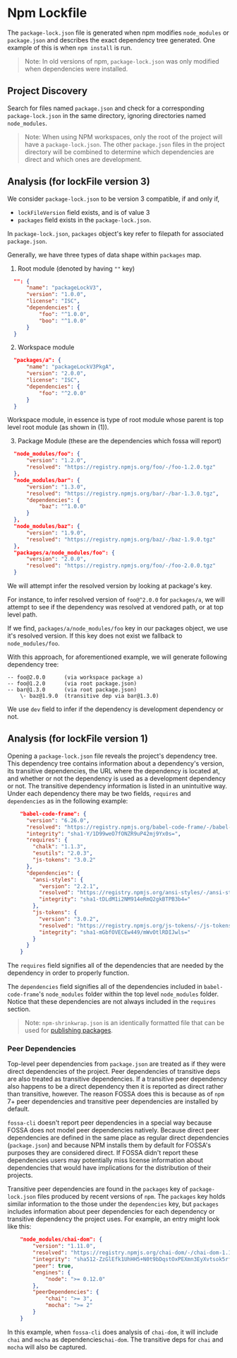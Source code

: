 # Npm Lockfile

The `package-lock.json` file is generated when npm modifies `node_modules` or
`package.json` and describes the exact dependency tree generated. One example of
this is when `npm install` is run.

> Note: In old versions of npm, `package-lock.json` was only modified when
> dependencies were installed.

## Project Discovery

Search for files named `package.json` and check for a corresponding
`package-lock.json` in the same directory, ignoring directories named
`node_modules`.

> Note: When using NPM workspaces, only the root of the project will have a
> `package-lock.json`. The other `package.json` files in the project directory
> will be combined to determine which dependencies are direct and which ones are
> development.

## Analysis (for lockFile version 3)

We consider `package-lock.json` to be version 3 compatible, if and only if, 

- `lockFileVersion` field exists, and is of value 3
- `packages` field exists in the `package-lock.json`.

In `package-lock.json`, `packages` object's key refer to filepath for associated `package.json`.

Generally, we have three types of data shape within `packages` map.

1) Root module (denoted by having `""` key)

```json
  "": {
      "name": "packageLockV3",
      "version": "1.0.0",
      "license": "ISC",
      "dependencies": {
          "foo": "^1.0.0",
          "boo": "^1.0.0"
      }
  }
```

2) Workspace module

```json
  "packages/a": {
      "name": "packageLockV3PkgA",
      "version": "2.0.0",
      "license": "ISC",
      "dependencies": {
          "foo": "^2.0.0"
      }
  }
```

Workspace module, in essence is type of root module whose parent is top level root module (as shown in (1)).

3) Package Module (these are the dependencies which fossa will report)

```json
  "node_modules/foo": {
      "version": "1.2.0",
      "resolved": "https://registry.npmjs.org/foo/-/foo-1.2.0.tgz"
  },
  "node_modules/bar": {
      "version": "1.3.0",
      "resolved": "https://registry.npmjs.org/bar/-/bar-1.3.0.tgz",
      "dependencies": {
          "baz": "^1.0.0"
      }
  },
  "node_modules/baz": {
      "version": "1.9.0",
      "resolved": "https://registry.npmjs.org/baz/-/baz-1.9.0.tgz"
  },
  "packages/a/node_modules/foo": {
      "version": "2.0.0",
      "resolved": "https://registry.npmjs.org/foo/-/foo-2.0.0.tgz"
  }
```

We will attempt infer the resolved version by looking at package's key. 

For instance, to infer resolved version of `foo@^2.0.0` for `packages/a`,
we will attempt to see if the dependency was resolved at vendored path, 
or at top level path. 

If we find, `packages/a/node_modules/foo` key in our packages object, we use it's
resolved version. If this key does not exist we fallback to `node_modules/foo`.

With this approach, for aforementioned example, we will generate following dependency tree:

```text
-- foo@2.0.0      (via workspace package a)
-- foo@1.2.0      (via root package.json)
-- bar@1.3.0      (via root package.json)
    \- baz@1.9.0  (transitive dep via bar@1.3.0)
```

We use `dev` field to infer if the dependency is development dependency or not.

## Analysis (for lockFile version 1)

Opening a `package-lock.json` file reveals the project's dependency tree. This
dependency tree contains information about a dependency's version, its
transitive dependencies, the URL where the dependency is located at, and whether
or not the dependency is used as a development dependency or not. The transitive
dependency information is listed in an unintuitive way. Under each dependency
there may be two fields, `requires` and `dependencies` as in the following
example:

```json
    "babel-code-frame": {
      "version": "6.26.0",
      "resolved": "https://registry.npmjs.org/babel-code-frame/-/babel-code-frame-6.26.0.tgz",
      "integrity": "sha1-Y/1D99weO7fONZR9uP42mj9Yx0s=",
      "requires": {
        "chalk": "1.1.3",
        "esutils": "2.0.3",
        "js-tokens": "3.0.2"
      },
      "dependencies": {
        "ansi-styles": {
          "version": "2.2.1",
          "resolved": "https://registry.npmjs.org/ansi-styles/-/ansi-styles-2.2.1.tgz",
          "integrity": "sha1-tDLdM1i2NM914eRmQ2gkBTPB3b4="
        },
        "js-tokens": {
          "version": "3.0.2",
          "resolved": "https://registry.npmjs.org/js-tokens/-/js-tokens-3.0.2.tgz",
          "integrity": "sha1-mGbfOVECEw449/mWvOtlRDIJwls="
        }
      }
    }
```

The `requires` field signifies all of the dependencies that are needed by the
dependency in order to properly function.

The `dependencies` field signifies all of the dependencies included in
`babel-code-frame`'s `node_modules` folder within the top level `node_modules`
folder. Notice that these dependencies are not always included in the `requires`
section.

> Note: `npm-shrinkwrap.json` is an identically formatted file that can be used
> for [publishing packages](https://docs.npmjs.com/cli/shrinkwrap).

### Peer Dependencies

Top-level peer dependencies from `package.json` are treated as if they were
direct dependencies of the project. Peer dependencies of transitive deps are
also treated as transitive dependencies. If a transitive peer dependency also
happens to be a direct dependency then it is reported as direct rather than
transitive, however. The reason FOSSA does this is because as of `npm` 7+ peer
dependencies and transitive peer dependencies are installed by default.

`fossa-cli` doesn't report peer dependencies in a special way because FOSSA does
not model peer dependencies natively. Because direct peer dependencies are
defined in the same place as regular direct dependencies (`package.json`) and
because NPM installs them by default for FOSSA's purposes they are considered
direct. If FOSSA didn't report these dependencies users may potentially miss
license information about dependencies that would have implications for the
distribution of their projects.

Transitive peer dependencies are found in the `packages` key of
`package-lock.json` files produced by recent versions of `npm`.  The `packages`
key holds similar information to the those under the `dependencies` key, but
`packages` includes information about peer dependencies for each dependency or
transitive dependency the project uses. For example, an entry might look like
this:

```json
    "node_modules/chai-dom": {
        "version": "1.11.0",
        "resolved": "https://registry.npmjs.org/chai-dom/-/chai-dom-1.11.0.tgz",
        "integrity": "sha512-ZzGlEfk1UhHH5+N0t9bDqstOxPEXmn3EyXvtsok5rfXVDOFDJbHVy12rED6ZwkJAUDs2w7/Da4Hlq2LB63kltg==",
        "peer": true,
        "engines": {
            "node": ">= 0.12.0"
        },
        "peerDependencies": {
            "chai": ">= 3",
            "mocha": ">= 2"
        }
    }
```

In this example, when `fossa-cli` does analysis of `chai-dom`, it will include
`chai` and `mocha` as dependencies`chai-dom`. The transitive deps for `chai` and
`mocha` will also be captured.
